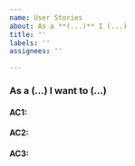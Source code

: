 ```yaml
---
name: User Stories
about: As a **(...)** I (...)
title: ''
labels: ''
assignees: ''

---
```


### As a **(...)** I want to (...)

#### AC1:

#### AC2:

#### AC3:
